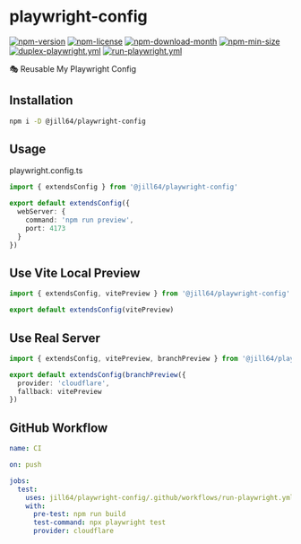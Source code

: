 <!----- BEGIN GHOST DOCS HEADER ----->

# playwright-config

<!----- BEGIN GHOST DOCS BADGES -----><a href="https://npmjs.com/package/@jill64/playwright-config"><img src="https://img.shields.io/npm/v/@jill64/playwright-config" alt="npm-version" /></a> <a href="https://npmjs.com/package/@jill64/playwright-config"><img src="https://img.shields.io/npm/l/@jill64/playwright-config" alt="npm-license" /></a> <a href="https://npmjs.com/package/@jill64/playwright-config"><img src="https://img.shields.io/npm/dm/@jill64/playwright-config" alt="npm-download-month" /></a> <a href="https://npmjs.com/package/@jill64/playwright-config"><img src="https://img.shields.io/bundlephobia/min/@jill64/playwright-config" alt="npm-min-size" /></a> <a href="https://github.com/jill64/playwright-config/actions/workflows/duplex-playwright.yml"><img src="https://github.com/jill64/playwright-config/actions/workflows/duplex-playwright.yml/badge.svg" alt="duplex-playwright.yml" /></a> <a href="https://github.com/jill64/playwright-config/actions/workflows/run-playwright.yml"><img src="https://github.com/jill64/playwright-config/actions/workflows/run-playwright.yml/badge.svg" alt="run-playwright.yml" /></a><!----- END GHOST DOCS BADGES ----->

🎭 Reusable My Playwright Config

<!----- END GHOST DOCS HEADER ----->

## Installation

```sh
npm i -D @jill64/playwright-config
```

## Usage

playwright.config.ts

```ts
import { extendsConfig } from '@jill64/playwright-config'

export default extendsConfig({
  webServer: {
    command: 'npm run preview',
    port: 4173
  }
})
```

## Use Vite Local Preview

```ts
import { extendsConfig, vitePreview } from '@jill64/playwright-config'

export default extendsConfig(vitePreview)
```

## Use Real Server

```ts
import { extendsConfig, vitePreview, branchPreview } from '@jill64/playwright-config'

export default extendsConfig(branchPreview({
  provider: 'cloudflare',
  fallback: vitePreview
})
```

## GitHub Workflow

```yml
name: CI

on: push

jobs:
  test:
    uses: jill64/playwright-config/.github/workflows/run-playwright.yml@v2.1.0
    with:
      pre-test: npm run build
      test-command: npx playwright test
      provider: cloudflare
```
